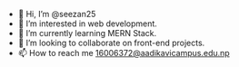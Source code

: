 - 👋 Hi, I’m @seezan25
- 👀 I’m interested in web development.
- 🌱 I’m currently learning MERN Stack.
- 💞️ I’m looking to collaborate on front-end projects.
- 📫 How to reach me 16006372@aadikavicampus.edu.np
